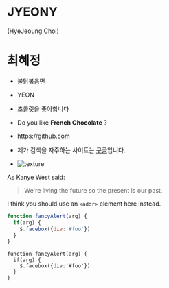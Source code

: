 # JYEONY
(HyeJeoung Choi)


# 최혜정
* 불닭볶음면
 * YEON
 * 초콜릿을 좋아합니다
 * Do you like **French Chocolate** ?
 
 * https://github.com
 
 * 제가 검색을 자주하는 사이트는 [구글](https://google.com)입니다.

* ![texture](https://img.freepik.com/free-photo/canvas-texture-background-with-abstract-blue-colorful-art-painting_64749-1546.jpg?size=626&ext=jpg)

As Kanye West said:

> We're living the future so
> the present is our past.



I think you should use an
`<addr>` element here instead.

```javascript
function fancyAlert(arg) {
  if(arg) {
    $.facebox({div:'#foo'})
  }
}
```

    function fancyAlert(arg) {
      if(arg) {
        $.facebox({div:'#foo'})
      }
    }
